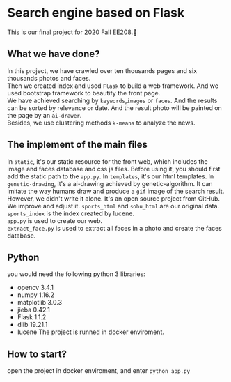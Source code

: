 # Search engine based on Flask
This is our final project for 2020 Fall EE208.🙂

## What we have done?
In this project, we have crawled over ten thousands pages and six thousands photos and faces.  
Then we created index and used `Flask` to build a web framework. And we used bootstrap framework to beautify the front page.    
We have achieved searching by `keywords`,`images` or `faces`. And the results can be sorted by relevance or date. And the result photo will be painted on the page by an `ai-drawer`.  
Besides, we use clustering methods `k-means` to analyze the news.  

## The implement of the main files
In `static`, it's our static resource for the front web, which includes the image and faces database and css js files.
Before using it, you should first add the static path to the `app.py`.
In `templates`, it's our html templates.
In `genetic-drawing`, it's a ai-drawing achieved by genetic-algorithm. It can imitate the way humans draw and produce a `gif` image of the search result. However, we didn't write it alone. It's an open source project from GitHub. We improve and adjust it.
`sports_html` and `sohu_html` are our original data.  
`sports_index` is the index created by lucene.  
`app.py` is used to create our web.  
`extract_face.py` is used to extract all faces in a photo and create the faces database. 

## Python
you would need the following python 3 libraries:
* opencv 3.4.1
* numpy 1.16.2
* matplotlib 3.0.3
* jieba 0.42.1
* Flask 1.1.2
* dlib 19.21.1
* lucene 
The project is runned in docker enviroment.
## How to start?
open the project in docker enviroment, and enter
`python app.py`
